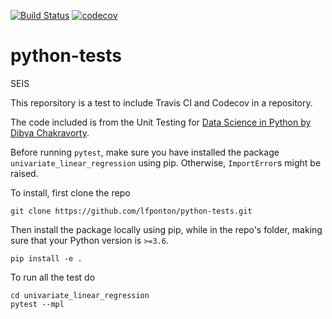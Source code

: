 [![Build Status](https://travis-ci.com/lfponton/python-tests.svg?branch=main)](https://travis-ci.com/lfponton/python-tests)
[![codecov](https://codecov.io/gh/lfponton/python-tests/branch/main/graph/badge.svg?token=VLIQ5PIR7S)](https://codecov.io/gh/lfponton/python-tests)

# python-tests

SEIS

This reporsitory is a test to include Travis CI and Codecov in a repository.

The code included is from the Unit Testing for [Data Science in Python by Dibya Chakravorty](https://learn.datacamp.com/courses/unit-testing-for-data-science-in-python).

Before running `pytest`, make sure you have installed the package `univariate_linear_regression` using pip. Otherwise, `ImportError`s might be raised.

To install, first clone the repo
```
git clone https://github.com/lfponton/python-tests.git
```
Then install the package locally using pip, while in the repo's folder, making sure that your Python version is `>=3.6`.
```
pip install -e .
```
To run all the test do
```
cd univariate_linear_regression
pytest --mpl
```
